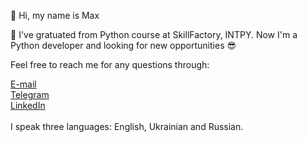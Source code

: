 👋 Hi, my name is Max
<p> 🌱 I've gratuated from Python course at SkillFactory, INTPY. Now I'm a Python developer and looking for new opportunities 😎</p>
<p> Feel free to reach me for any questions through: </p>
<p><a href="mailto:maxrainy@gmail.com">E-mail</a><br>
<a href='https://t.me/maxrainy'>Telegram</a><br>
<a href='https://www.linkedin.com/in/maxrainy/'>LinkedIn</a><br><br>
<a> I speak three languages: English, Ukrainian and Russian. </a>
</p>
<!---
Maxrainyx/Maxrainyx is a ✨ special ✨ repository because its `README.md` (this file) appears on your GitHub profile.
You can click the Preview link to take a look at your changes.
--->
